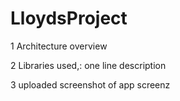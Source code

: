 # LloydsProject
 
1 Architecture overview 

2 Libraries used,: one line description

3 uploaded screenshot of app screenz
